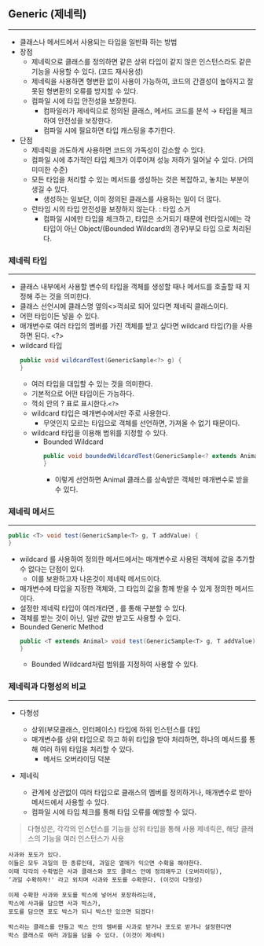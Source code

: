 ## Generic (제네릭)

---
- 클래스나 메서드에서 사용되는 타입을 일반화 하는 방법
- 장점
  - 제네릭으로 클래스를 정의하면 같은 상위 타입이 같지 않은 인스턴스라도 같은 기능을 사용할 수 있다. (코드 재사용성)
  - 제네릭을 사용하면 형변환 없이 사용이 가능하여, 코드의 간결성이 높아지고 잘못된 형변환의 오류를 방지할 수 있다.
  - 컴파일 시에 타입 안전성을 보장한다.
    - 컴파일러가 제네릭으로 정의된 클래스, 메서드 코드를 분석 → 타입을 체크하여 안전성을 보장한다.
    - 컴파일 시에 필요하면 타입 캐스팅을 추가한다.
- 단점
  - 제네릭을 과도하게 사용하면 코드의 가독성이 감소할 수 있다.
  - 컴파일 시에 추가적인 타입 체크가 이루어져 성능 저하가 일어날 수 있다. (거의 미미한 수준)
  - 모든 타입을 처리할 수 있는 메서드를 생성하는 것은 복잡하고, 놓치는 부분이 생길 수 있다.
    - 생성하는 일보단, 이미 정의된 클래스를 사용하는 일이 더 많다.
  - 런타임 시의 타입 안전성을 보장하지 않는다. : 타입 소거
    - 컴파일 시에만 타입을 체크하고, 타입은 소거되기 때문에 런타임시에는 각 타입이 아닌 Object/(Bounded Wildcard의 경우)부모 타입 으로 처리된다.

### 제네릭 타입

---
- 클래스 내부에서 사용할 변수의 타입을 객체를 생성할 때나 메서드를 호출할 때 지정해 주는 것을 의미한다.
- 클래스 선언시에 클래스명 옆의<>꺽쇠로 되어 있다면 제네릭 클래스이다.
- 어떤 타입이든 넣을 수 있다.
- 매개변수로 여러 타입의 멤버를 가진 객체를 받고 싶다면 wildcard 타입(?)을 사용하면 된다. <?>
- wildcard 타입
  ```java
  public void wildcardTest(GenericSample<?> g) {
  }
  ```
  - 여러 타입을 대입할 수 있는 것을 의미한다.
  - 기본적으로 어떤 타입이든 가능하다.
  - 꺽쇠 안의 ? 표로 표시한다.`<?>`
  - wildcard 타입은 매개변수에서만 주로 사용한다.
      - 무엇인지 모르는 타입으로 객체를 선언하면, 가져올 수 없기 때문이다.
  - wildcard 타입을 이용해 범위를 지정할 수 있다.
      - Bounded Wildcard
        ```java
        public void boundedWildcardTest(GenericSample<? extends Animal> g) {
        }
        ```
        - 이렇게 선언하면 Animal 클래스를 상속받은 객체만 매개변수로 받을 수 있다.

### 제네릭 메서드

---
```java
public <T> void test(GenericSample<T> g, T addValue) {
}
```
- wildcard 를 사용하여 정의한 메서드에서는 매개변수로 사용된 객체에 값을 추가할 수 없다는 단점이 있다.
  - 이를 보완하고자 나온것이 제네릭 메서드이다.
- 매개변수에 타입을 지정한 객체와, 그 타입의 값을 함께 받을 수 있게 정의한 메서드이다.
- 설정한 제네릭 타입이 여러개라면 , 를 통해 구분할 수 있다.
- 객체를 받는 것이 아닌, 일반 값만 받고도 사용할 수 있다.
- Bounded Generic Method
  ```java
  public <T extends Animal> void test(GenericSample<T> g, T addValue) {
  }
  ```
  - Bounded Wildcard처럼 범위를 지정하여 사용할 수 있다.

### 제네릭과 다형성의 비교

---
- 다형성
  - 상위(부모클래스, 인터페이스) 타입에 하위 인스턴스를 대입
  - 매개변수를 상위 타입으로 하고 하위 타입을 받아 처리하면, 하나의 메서드를 통해 여러 하위 타입을 처리할 수 있다.
    - 메서드 오버라이딩 덕분

- 제네릭
  - 관계에 상관없이 여러 타입으로 클래스의 멤버를 정의하거나, 매개변수로 받아 메서드에서 사용할 수 있다.
  - 컴파일 시에 타입 체크를 통해 타입 오류를 예방할 수 있다.



> 다형성은, 각각의 인스턴스를 기능을 상위 타입을 통해 사용
> 제네릭은, 해당 클래스의 기능을 여러 인스턴스가 사용

```
사과와 포도가 있다.   
이들은 모두 과일의 한 종류인데, 과일은 열매가 익으면 수확을 해야한다.   
이때 각각의 수확법은 사과 클래스와 포도 클래스 안에 정의해두고 (오버라이딩),   
‘과일 수확하자!' 라고 외치며 사과와 포도를 수확한다. (이것이 다형성)   

이제 수확한 사과와 포도를 박스에 넣어서 포장하려는데,   
박스에 사과를 담으면 사과 박스가,   
포도를 담으면 포도 박스가 되니 박스만 있으면 되겠다!

박스라는 클래스를 만들고 박스 안의 멤버를 사과로 받거나 포도로 받거나 설정한다면   
박스 클래스로 여러 과일을 담을 수 있다. (이것이 제네릭)
```

